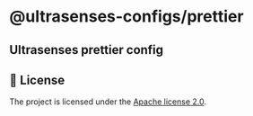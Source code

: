 # @ultrasenses-configs/prettier

## Ultrasenses prettier config

## 📄 License

The project is licensed under the [Apache license 2.0](https://www.apache.org/licenses/LICENSE-2.0).